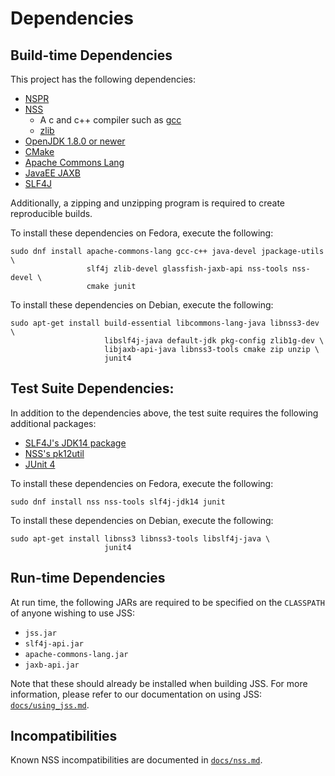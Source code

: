 # Dependencies

## Build-time Dependencies

This project has the following dependencies:

 - [NSPR](https://developer.mozilla.org/en-US/docs/Mozilla/Projects/NSPR)
 - [NSS](https://developer.mozilla.org/en-US/docs/Mozilla/Projects/NSS)
    - A c and c++ compiler such as [gcc](ttps://gcc.gnu.org/)
    - [zlib](https://zlib.net/)
 - [OpenJDK 1.8.0 or newer](http://openjdk.java.net/)
 - [CMake](https://cmake.org/)
 - [Apache Commons Lang](https://commons.apache.org/proper/commons-lang/)
 - [JavaEE JAXB](https://github.com/eclipse-ee4j/jaxb-ri)
 - [SLF4J](https://www.slf4j.org/)

Additionally, a zipping and unzipping program is required to create
reproducible builds.

To install these dependencies on Fedora, execute the following:

    sudo dnf install apache-commons-lang gcc-c++ java-devel jpackage-utils \
                     slf4j zlib-devel glassfish-jaxb-api nss-tools nss-devel \
                     cmake junit

To install these dependencies on Debian, execute the following:

    sudo apt-get install build-essential libcommons-lang-java libnss3-dev \
                         libslf4j-java default-jdk pkg-config zlib1g-dev \
                         libjaxb-api-java libnss3-tools cmake zip unzip \
                         junit4

## Test Suite Dependencies:

In addition to the dependencies above, the test suite requires the following
additional packages:

 - [SLF4J's JDK14 package](https://www.slf4j.org/api/org/slf4j/impl/JDK14LoggerAdapter.html)
 - [NSS's pk12util](https://developer.mozilla.org/en-US/docs/Mozilla/Projects/NSS/Reference/NSS_tools_:_pk12util)
 - [JUnit 4](https://junit.org/junit4/)

To install these dependencies on Fedora, execute the following:

    sudo dnf install nss nss-tools slf4j-jdk14 junit

To install these dependencies on Debian, execute the following:

    sudo apt-get install libnss3 libnss3-tools libslf4j-java \
                         junit4

## Run-time Dependencies

At run time, the following JARs are required to be specified on the
`CLASSPATH` of anyone wishing to use JSS:

 - `jss.jar`
 - `slf4j-api.jar`
 - `apache-commons-lang.jar`
 - `jaxb-api.jar`

Note that these should already be installed when building JSS. For more
information, please refer to our documentation on using JSS:
[`docs/using_jss.md`](using_jss.md).

## Incompatibilities

Known NSS incompatibilities are documented in [`docs/nss.md`](nss.md).

